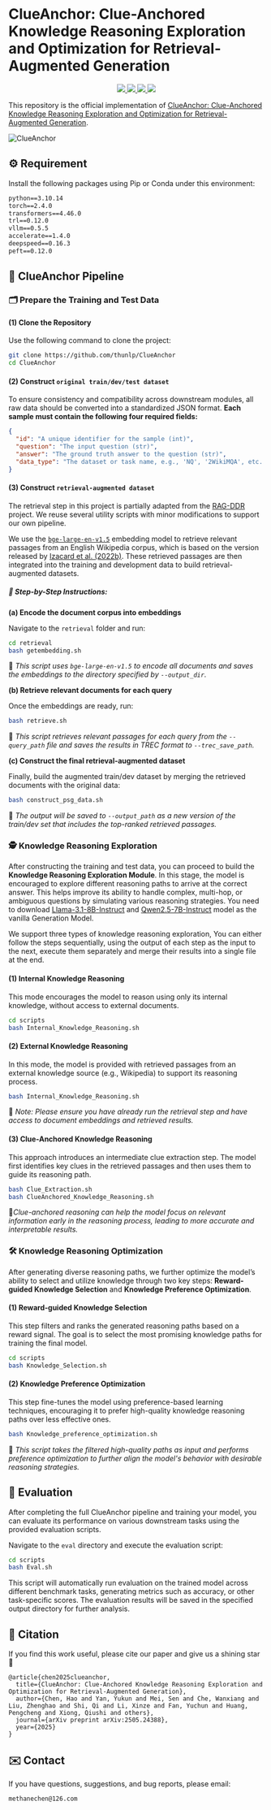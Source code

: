 # ClueAnchor: Clue-Anchored Knowledge Reasoning Exploration and Optimization for Retrieval-Augmented Generation

<p align="center">
  <a href="https://github.com/thunlp/ClueAnchor" alt="GitHub">
    <img src="https://img.shields.io/badge/GitHub-ClueAnchor-black?logo=github"/>
  </a>
  <a href="https://arxiv.org/abs/2505.24388" alt="Paper">
    <img src="https://img.shields.io/badge/arXiv-Paper-B31B1B?logo=arxiv&logoColor=white"/>
  </a>
  <a href="https://huggingface.co/MethaneChen222/ClueAnchor" alt="Model">
    <img src="https://img.shields.io/badge/HuggingFace-Model-blue?logo=huggingface"/>
  </a>
  <a href="https://huggingface.co/datasets/MethaneChen222/ClueAnchor" alt="Dataset">
    <img src="https://img.shields.io/badge/HuggingFace-Dataset-yellow?logo=huggingface"/>
  </a>
</p>

This repository is the official implementation of [ClueAnchor: Clue-Anchored Knowledge Reasoning Exploration and Optimization for Retrieval-Augmented Generation](https://arxiv.org/abs/2505.24388).

![ClueAnchor](/assets/method.png)

## ⚙️ Requirement

Install the following packages using Pip or Conda under this environment:

```txt
python==3.10.14
torch==2.4.0
transformers==4.46.0
trl==0.12.0
vllm==0.5.5
accelerate==1.4.0
deepspeed==0.16.3
peft==0.12.0
```



## 🔎 ClueAnchor Pipeline

### 🗂️ Prepare the Training and Test Data

#### (1) Clone the Repository

Use the following command to clone the project:

```bash
git clone https://github.com/thunlp/ClueAnchor
cd ClueAnchor
```

#### (2) Construct `original train/dev/test dataset`

To ensure consistency and compatibility across downstream modules, all raw data should be converted into a standardized JSON format.
 **Each sample must contain the following four required fields:**

```json
{
  "id": "A unique identifier for the sample (int)",
  "question": "The input question (str)",
  "answer": "The ground truth answer to the question (str)",
  "data_type": "The dataset or task name, e.g., 'NQ', '2WikiMQA', etc. (str)"
}     
```

#### (3) Construct `retrieval-augmented dataset`

The retrieval step in this project is partially adapted from the [RAG-DDR](https://github.com/OpenBMB/RAG-DDR) project. We reuse several utility scripts with minor modifications to support our own pipeline.

We use the [`bge-large-en-v1.5`](https://huggingface.co/BAAI/bge-large-en-v1.5) embedding model to retrieve relevant passages from an English Wikipedia corpus, which is based on the version released by [Izacard et al. (2022b)](https://arxiv.org/abs/2208.03299v1). These retrieved passages are then integrated into the training and development data to build retrieval-augmented datasets.

##### 🔧 Step-by-Step Instructions:

**(a) Encode the document corpus into embeddings**

Navigate to the `retrieval` folder and run:

```bash
cd retrieval
bash getembedding.sh
```

📌 *This script uses `bge-large-en-v1.5` to encode all documents and saves the embeddings to the directory specified by `--output_dir`.*

**(b) Retrieve relevant documents for each query**

Once the embeddings are ready, run:

```bash
bash retrieve.sh
```

📌 *This script retrieves relevant passages for each query from the `--query_path` file and saves the results in TREC format to `--trec_save_path`.*

**(c) Construct the final retrieval-augmented dataset**

Finally, build the augmented train/dev dataset by merging the retrieved documents with the original data:

```bash
bash construct_psg_data.sh
```

📌 *The output will be saved to `--output_path` as a new version of the train/dev set that includes the top-ranked retrieved passages.*



### 🕵️ Knowledge Reasoning Exploration

After constructing the training and test data, you can proceed to build the **Knowledge Reasoning Exploration Module**.
In this stage, the model is encouraged to explore different reasoning paths to arrive at the correct answer. This helps improve its ability to handle complex, multi-hop, or ambiguous questions by simulating various reasoning strategies. You need to download [Llama-3.1-8B-Instruct](https://huggingface.co/meta-llama/Llama-3.1-8B-Instruct) and [Qwen2.5-7B-Instruct](https://huggingface.co/Qwen/Qwen2.5-7B-Instruct) model as the vanilla Generation Model.

We support three types of knowledge reasoning exploration, You can either follow the steps sequentially, using the output of each step as the input to the next, execute them separately and merge their results into a single file at the end.

#### (1) Internal Knowledge Reasoning

This mode encourages the model to reason using only its internal knowledge, without access to external documents.

```bash
cd scripts
bash Internal_Knowledge_Reasoning.sh
```

#### (2) External Knowledge Reasoning

In this mode, the model is provided with retrieved passages from an external knowledge source (e.g., Wikipedia) to support its reasoning process.

```bash
bash Internal_Knowledge_Reasoning.sh
```

📌 *Note: Please ensure you have already run the retrieval step and have access to document embeddings and retrieved results.*

#### (3) Clue-Anchored Knowledge Reasoning

This approach introduces an intermediate clue extraction step. The model first identifies key clues in the retrieved passages and then uses them to guide its reasoning path.

```bash
bash Clue_Extraction.sh
bash ClueAnchored_Knowledge_Reasoning.sh
```

📌*Clue-anchored reasoning can help the model focus on relevant information early in the reasoning process, leading to more accurate and interpretable results.*



### 🛠️ Knowledge Reasoning Optimization

After generating diverse reasoning paths, we further optimize the model’s ability to select and utilize knowledge through two key steps: **Reward-guided Knowledge Selection** and **Knowledge Preference Optimization**.

#### (1) Reward-guided Knowledge Selection

This step filters and ranks the generated reasoning paths based on a reward signal. The goal is to select the most promising knowledge paths for training the final model.

```bash
cd scripts
bash Knowledge_Selection.sh
```

#### (2) Knowledge Preference Optimization

This step fine-tunes the model using preference-based learning techniques, encouraging it to prefer high-quality knowledge reasoning paths over less effective ones. 

```bash
bash Knowledge_preference_optimization.sh
```

📌 *This script takes the filtered high-quality paths as input and performs preference optimization to further align the model's behavior with desirable reasoning strategies.*



## 🎯 Evaluation

After completing the full ClueAnchor pipeline and training your model, you can evaluate its performance on various downstream tasks using the provided evaluation scripts.

Navigate to the `eval` directory and execute the evaluation script:

```bash
cd scripts
bash Eval.sh
```

This script will automatically run evaluation on the trained model across different benchmark tasks, generating metrics such as accuracy, or other task-specific scores. The evaluation results will be saved in the specified output directory for further analysis.



## 📖 Citation

If you find this work useful, please cite our paper and give us a shining star 🌟

```
@article{chen2025clueanchor,
  title={ClueAnchor: Clue-Anchored Knowledge Reasoning Exploration and Optimization for Retrieval-Augmented Generation},
  author={Chen, Hao and Yan, Yukun and Mei, Sen and Che, Wanxiang and Liu, Zhenghao and Shi, Qi and Li, Xinze and Fan, Yuchun and Huang, Pengcheng and Xiong, Qiushi and others},
  journal={arXiv preprint arXiv:2505.24388},
  year={2025}
}
```



## ✉️ Contact

If you have questions, suggestions, and bug reports, please email:

```
methanechen@126.com
```


